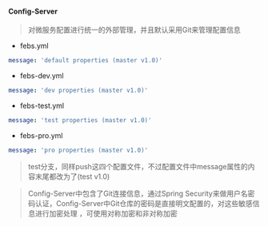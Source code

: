 #### Config-Server
> 对微服务配置进行统一的外部管理，并且默认采用Git来管理配置信息
- febs.yml
```yaml
message: 'default properties (master v1.0)'
```
- febs-dev.yml
```yaml
message: 'dev properties (master v1.0)'
```
- febs-test.yml
```yaml
message: 'test properties (master v1.0)'
```
- febs-pro.yml
```yaml
message: 'pro properties (master v1.0)'
```

> test分支，同样push这四个配置文件，不过配置文件中message属性的内容末尾都改为了(test v1.0)

> Config-Server中包含了Git连接信息，通过Spring Security来做用户名密码认证，Config-Server中Git仓库的密码是直接明文配置的，对这些敏感信息进行加密处理
，可使用对称加密和非对称加密


